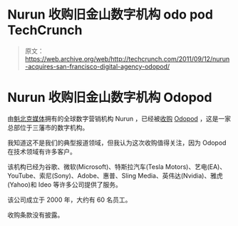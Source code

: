 # Nurun 收购旧金山数字机构 odo pod TechCrunch

> 原文：<https://web.archive.org/web/http://techcrunch.com/2011/09/12/nurun-acquires-san-francisco-digital-agency-odopod/>

# Nurun 收购旧金山数字机构 Odopod

由[魁北克媒体](https://web.archive.org/web/20230205000455/http://www.quebecor.com/)拥有的全球数字营销机构 Nurun ，已经被[收购](https://web.archive.org/web/20230205000455/http://www.crunchbase.com/company/odopod) [Odopod](https://web.archive.org/web/20230205000455/http://odopod.com/inside/) ，这是一家总部位于三藩市的数字机构。

我知道这不是我们的典型报道领域，但我认为这次收购值得关注，因为 Odopod 在技术领域有许多客户。

该机构已经为谷歌、微软(Microsoft)、特斯拉汽车(Tesla Motors)、艺电(EA)、YouTube、索尼(Sony)、Adobe、惠普、Sling Media、英伟达(Nvidia)、雅虎(Yahoo)和 Ideo 等许多公司提供了服务。

该公司成立于 2000 年，大约有 60 名员工。

收购条款没有披露。